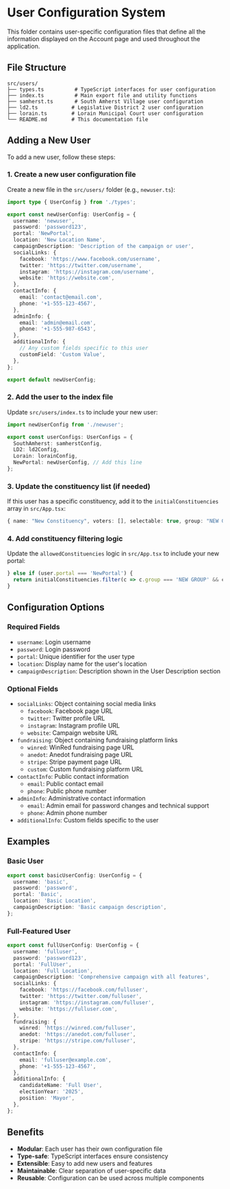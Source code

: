 # User Configuration System

This folder contains user-specific configuration files that define all the information displayed on the Account page and used throughout the application.

## File Structure

```
src/users/
├── types.ts          # TypeScript interfaces for user configuration
├── index.ts          # Main export file and utility functions
├── samherst.ts       # South Amherst Village user configuration
├── ld2.ts           # Legislative District 2 user configuration
├── lorain.ts        # Lorain Municipal Court user configuration
└── README.md        # This documentation file
```

## Adding a New User

To add a new user, follow these steps:

### 1. Create a new user configuration file

Create a new file in the `src/users/` folder (e.g., `newuser.ts`):

```typescript
import type { UserConfig } from './types';

export const newUserConfig: UserConfig = {
  username: 'newuser',
  password: 'password123',
  portal: 'NewPortal',
  location: 'New Location Name',
  campaignDescription: 'Description of the campaign or user',
  socialLinks: {
    facebook: 'https://www.facebook.com/username',
    twitter: 'https://twitter.com/username',
    instagram: 'https://instagram.com/username',
    website: 'https://website.com',
  },
  contactInfo: {
    email: 'contact@email.com',
    phone: '+1-555-123-4567',
  },
  adminInfo: {
    email: 'admin@email.com',
    phone: '+1-555-987-6543',
  },
  additionalInfo: {
    // Any custom fields specific to this user
    customField: 'Custom Value',
  },
};

export default newUserConfig;
```

### 2. Add the user to the index file

Update `src/users/index.ts` to include your new user:

```typescript
import newUserConfig from './newuser';

export const userConfigs: UserConfigs = {
  SouthAmherst: samherstConfig,
  LD2: ld2Config,
  Lorain: lorainConfig,
  NewPortal: newUserConfig, // Add this line
};
```

### 3. Update the constituency list (if needed)

If this user has a specific constituency, add it to the `initialConstituencies` array in `src/App.tsx`:

```typescript
{ name: "New Constituency", voters: [], selectable: true, group: "NEW GROUP" },
```

### 4. Add constituency filtering logic

Update the `allowedConstituencies` logic in `src/App.tsx` to include your new portal:

```typescript
} else if (user.portal === 'NewPortal') {
  return initialConstituencies.filter(c => c.group === 'NEW GROUP' && c.name === 'New Constituency');
}
```

## Configuration Options

### Required Fields
- `username`: Login username
- `password`: Login password  
- `portal`: Unique identifier for the user type
- `location`: Display name for the user's location
- `campaignDescription`: Description shown in the User Description section

### Optional Fields
- `socialLinks`: Object containing social media links
  - `facebook`: Facebook page URL
  - `twitter`: Twitter profile URL
  - `instagram`: Instagram profile URL
  - `website`: Campaign website URL
- `fundraising`: Object containing fundraising platform links
  - `winred`: WinRed fundraising page URL
  - `anedot`: Anedot fundraising page URL
  - `stripe`: Stripe payment page URL
  - `custom`: Custom fundraising platform URL
- `contactInfo`: Public contact information
  - `email`: Public contact email
  - `phone`: Public phone number
- `adminInfo`: Administrative contact information
  - `email`: Admin email for password changes and technical support
  - `phone`: Admin phone number
- `additionalInfo`: Custom fields specific to the user

## Examples

### Basic User
```typescript
export const basicUserConfig: UserConfig = {
  username: 'basic',
  password: 'password',
  portal: 'Basic',
  location: 'Basic Location',
  campaignDescription: 'Basic campaign description',
};
```

### Full-Featured User
```typescript
export const fullUserConfig: UserConfig = {
  username: 'fulluser',
  password: 'password123',
  portal: 'FullUser',
  location: 'Full Location',
  campaignDescription: 'Comprehensive campaign with all features',
  socialLinks: {
    facebook: 'https://facebook.com/fulluser',
    twitter: 'https://twitter.com/fulluser',
    instagram: 'https://instagram.com/fulluser',
    website: 'https://fulluser.com',
  },
  fundraising: {
    winred: 'https://winred.com/fulluser',
    anedot: 'https://anedot.com/fulluser',
    stripe: 'https://stripe.com/fulluser',
  },
  contactInfo: {
    email: 'fulluser@example.com',
    phone: '+1-555-123-4567',
  },
  additionalInfo: {
    candidateName: 'Full User',
    electionYear: '2025',
    position: 'Mayor',
  },
};
```

## Benefits

- **Modular**: Each user has their own configuration file
- **Type-safe**: TypeScript interfaces ensure consistency
- **Extensible**: Easy to add new users and features
- **Maintainable**: Clear separation of user-specific data
- **Reusable**: Configuration can be used across multiple components

